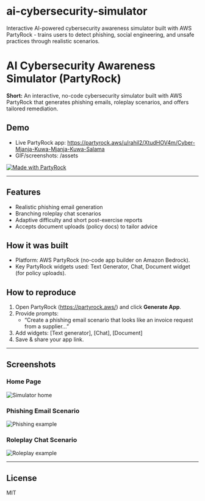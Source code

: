 # ai-cybersecurity-simulator
Interactive AI-powered cybersecurity awareness simulator built with AWS PartyRock - trains users to detect phishing, social engineering, and unsafe practices through realistic scenarios.

# AI Cybersecurity Awareness Simulator (PartyRock)

**Short:** An interactive, no-code cybersecurity simulator built with AWS PartyRock that generates phishing emails, roleplay scenarios, and offers tailored remediation.

## Demo
- Live PartyRock app: https://partyrock.aws/u/rahil2/XtudHOV4m/Cyber-Mjanja-Kuwa-Mjanja-Kuwa-Salama
- GIF/screenshots: /assets

[![Made with PartyRock](https://img.shields.io/badge/Made%20with-PartyRock-orange)](https://partyrock.aws)

---

## Features
- Realistic phishing email generation  
- Branching roleplay chat scenarios  
- Adaptive difficulty and short post-exercise reports  
- Accepts document uploads (policy docs) to tailor advice  

## How it was built
- Platform: AWS PartyRock (no-code app builder on Amazon Bedrock).  
- Key PartyRock widgets used: Text Generator, Chat, Document widget (for policy uploads).  

## How to reproduce
1. Open PartyRock (https://partyrock.aws/) and click **Generate App**.  
2. Provide prompts:
   - “Create a phishing email scenario that looks like an invoice request from a supplier...”  
3. Add widgets: [Text generator], [Chat], [Document]  
4. Save & share your app link.  

---

## Screenshots

### Home Page
![Simulator home](assets/1.png)

### Phishing Email Scenario
![Phishing example](assets/2.png)

### Roleplay Chat Scenario
![Roleplay example](assets/3.png)

---

## License
MIT

